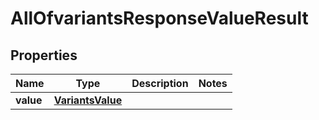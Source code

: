# AllOfvariantsResponseValueResult

## Properties
Name | Type | Description | Notes
------------ | ------------- | ------------- | -------------
**value** | [**VariantsValue**](VariantsValue.md) |  | 
